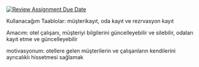 [![Review Assignment Due Date](https://classroom.github.com/assets/deadline-readme-button-24ddc0f5d75046c5622901739e7c5dd533143b0c8e959d652212380cedb1ea36.svg)](https://classroom.github.com/a/uelKf0-p)

Kullanacağım Taablolar: müşterikayıt, oda kayıt ve rezrvasyon kayıt

Amacım: otel çalışanı, müşteriyi bilgilerini güncelleyebilir ve silebilir, odaları  kayıt etme ve güncelleyebilir


motivasyonum:  otellere gelen müşterilerin ve çalışanların kendilerini ayrıcalıklı hissetmesi sağlamak
